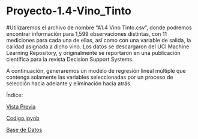 # Proyecto-1.4-Vino_Tinto 
#Utilizaremos el archivo de nombre “A1.4 Vino Tinto.csv”, donde podremos encontrar información para 1,599 observaciones distintas, con 11 mediciones para cada una de ellas, así como con una variable de salida, la calidad asignada a dicho vino. Los datos se descargaron del UCI Machine Learning Repository, y originalmente se reportaron en una publicación científica para la revista Decision Support Systems.

A continuación, generaremos un modelo de regresión lineal múltiple que contenga solamente las variables seleccionadas por un proceso de selección hacia adelante y eliminación hacia atrás.

Índice:

[Vista Previa](./ProyectoA1.4.html)

[Codigo.jpynb](./ProyectoA1.4.ipynb)

[Base de Datos](./BasedeDatosA1.4VinoTinto.xls)
